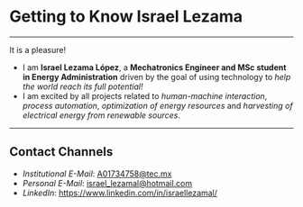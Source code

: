 # Getting to Know Israel Lezama

---------------------------------------------------------------------------------------------------------------------------------------------------------
It is a pleasure!

-   I am **Israel Lezama López**, a **Mechatronics Engineer and MSc student in Energy Administration** driven by the goal of using technology to *help the world reach its full potential!*
-   I am excited by all projects related to *human-machine interaction*, *process automation*, *optimization of energy resources* and *harvesting of electrical energy from renewable sources*.
---------------------------------------------------------------------------------------------------------------------------------------------------------

## Contact Channels
-   *Institutional E-Mail*: A01734758@tec.mx
-   *Personal E-Mail*: israel_lezamal@hotmail.com
-   *LinkedIn*: https://www.linkedin.com/in/israellezamal/
